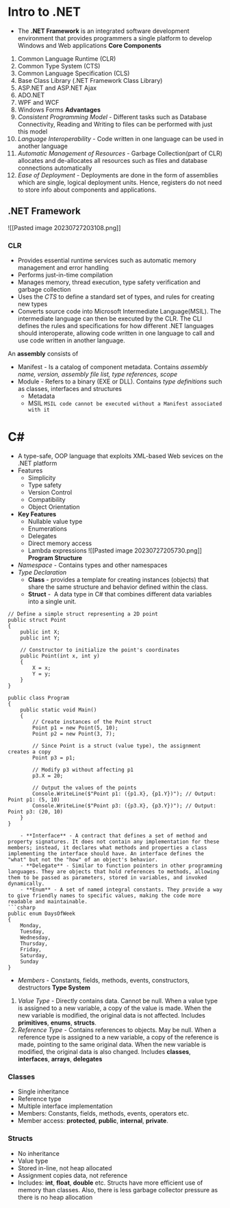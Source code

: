 # Intro to .NET
- The **.NET Framework** is an integrated software development environment that provides programmers a single platform to develop Windows and Web applications
**Core Components**
1. Common Language Runtime (CLR)
2. Common Type System (CTS)
3. Common Language Specification (CLS)
4. Base Class Library (.NET Framework Class Library)
5. ASP.NET and ASP.NET Ajax
6. ADO.NET
7. WPF and WCF
8. Windows Forms
**Advantages**
1. *Consistent Programming Model* - Different tasks such as Database Connectivity, Reading and Writing to files can be performed with just this model
2. *Language Interoperability* - Code written in one language can be used in another language
3. *Automatic Management of Resources* - Garbage Collection(part of CLR) allocates and de-allocates all resources such as files and database connections automatically
4. *Ease of Deployment* - Deployments are done in the form of assemblies which are single, logical deployment units. Hence, registers do not need to store info about components and applications.

## .NET Framework
![[Pasted image 20230727203108.png]]
### CLR
- Provides essential runtime services such as automatic memory management and error handling
- Performs just-in-time compilation
- Manages memory, thread execution, type safety verification and garbage collection
- Uses the *CTS*  to define a standard set of types, and rules for creating new types
- Converts source code into Microsoft Intermediate Language(MSIL). The intermediate language can then be executed by the CLR. The CLI defines the rules and specifications for how different .NET languages should interoperate, allowing code written in one language to call and use code written in another language.

 An **assembly** consists of
 - Manifest - Is a catalog of component metadata. Contains *assembly name, version, assembly file list, type references, scope*
 - Module - Refers to a binary (EXE or DLL). Contains *type definitions* such as classes, interfaces and structures
	 - Metadata
	 - MSIL
`MSIL code cannot be executed without a Manifest associated with it`

# C\#
- A type-safe, OOP language that exploits XML-based Web sevices on the .NET platform
- Features
	- Simplicity
	- Type safety
	- Version Control
	- Compatibility
	- Object Orientation
- **Key Features**
	- Nullable value type
	- Enumerations
	- Delegates
	- Direct memory access
	- Lambda expressions
![[Pasted image 20230727205730.png]]
**Program Structure**
- *Namespace* - Contains types and other namespaces
- *Type Declaration*
	- **Class** - provides a template for creating instances (objects) that share the same structure and behavior defined within the class.
	- **Struct** -  A data type in C# that combines different data variables into a single unit.
```
// Define a simple struct representing a 2D point
public struct Point
{
    public int X;
    public int Y;

    // Constructor to initialize the point's coordinates
    public Point(int x, int y)
    {
        X = x;
        Y = y;
    }
}

public class Program
{
    public static void Main()
    {
        // Create instances of the Point struct
        Point p1 = new Point(5, 10);
        Point p2 = new Point(3, 7);

        // Since Point is a struct (value type), the assignment creates a copy
        Point p3 = p1;

        // Modify p3 without affecting p1
        p3.X = 20;

        // Output the values of the points
        Console.WriteLine($"Point p1: ({p1.X}, {p1.Y})"); // Output: Point p1: (5, 10)
        Console.WriteLine($"Point p3: ({p3.X}, {p3.Y})"); // Output: Point p3: (20, 10)
    }
}

	- **Interface** - A contract that defines a set of method and property signatures. It does not contain any implementation for these members; instead, it declares what methods and properties a class implementing the interface should have. An interface defines the "what" but not the "how" of an object's behavior.
	- **Delegate** - Similar to function pointers in other programming languages. They are objects that hold references to methods, allowing them to be passed as parameters, stored in variables, and invoked dynamically.
	- **Enum** - A set of named integral constants. They provide a way to give friendly names to specific values, making the code more readable and maintainable.
```csharp
public enum DaysOfWeek
{
	Monday,
	Tuesday,
	Wednesday,
	Thursday,
	Friday,
	Saturday,
	Sunday
}
```
- *Members* - Constants, fields, methods, events, constructors, destructors
**Type System**
1. *Value Type* - Directly contains data. Cannot be null. When a value type is assigned to a new variable, a copy of the value is made. When the new variable is modified, the original data is not affected. Includes **primitives**, **enums**, **structs**.
2. *Reference Type* - Contains references to objects. May be null. When a reference type is assigned to a new variable, a copy of the reference is made, pointing to the same original data. When the new variable is modified, the original data is also changed. Includes **classes**, **interfaces**, **arrays**, **delegates**

### Classes
- Single inheritance
- Reference type
- Multiple interface implementation
- Members: Constants, fields, methods, events, operators etc.
- Member access: **protected**, **public**, **internal**, **private**.
### Structs
- No inheritance
- Value type
- Stored in-line, not heap allocated
- Assignment copies data, not reference
- Includes: **int**, **float**, **double** etc.
Structs have more efficient use of memory than classes. Also, there is less garbage collector pressure as there is no heap allocation
